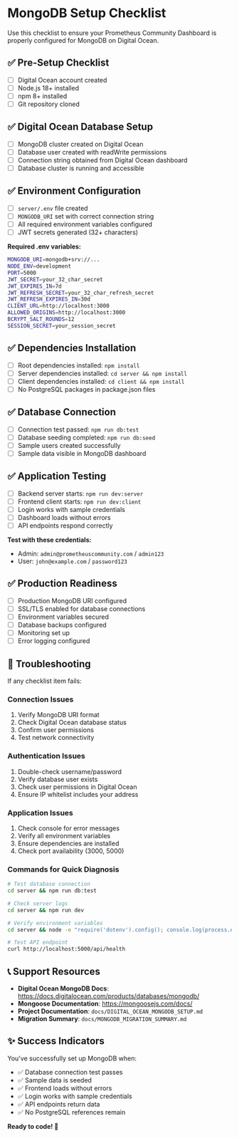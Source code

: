 # MongoDB Setup Checklist

Use this checklist to ensure your Prometheus Community Dashboard is properly configured for MongoDB on Digital Ocean.

## ✅ Pre-Setup Checklist

- [ ] Digital Ocean account created
- [ ] Node.js 18+ installed
- [ ] npm 8+ installed
- [ ] Git repository cloned

## ✅ Digital Ocean Database Setup

- [ ] MongoDB cluster created on Digital Ocean
- [ ] Database user created with readWrite permissions
- [ ] Connection string obtained from Digital Ocean dashboard
- [ ] Database cluster is running and accessible

## ✅ Environment Configuration

- [ ] `server/.env` file created
- [ ] `MONGODB_URI` set with correct connection string
- [ ] All required environment variables configured
- [ ] JWT secrets generated (32+ characters)

**Required .env variables:**
```bash
MONGODB_URI=mongodb+srv://...
NODE_ENV=development
PORT=5000
JWT_SECRET=your_32_char_secret
JWT_EXPIRES_IN=7d
JWT_REFRESH_SECRET=your_32_char_refresh_secret
JWT_REFRESH_EXPIRES_IN=30d
CLIENT_URL=http://localhost:3000
ALLOWED_ORIGINS=http://localhost:3000
BCRYPT_SALT_ROUNDS=12
SESSION_SECRET=your_session_secret
```

## ✅ Dependencies Installation

- [ ] Root dependencies installed: `npm install`
- [ ] Server dependencies installed: `cd server && npm install`
- [ ] Client dependencies installed: `cd client && npm install`
- [ ] No PostgreSQL packages in package.json files

## ✅ Database Connection

- [ ] Connection test passed: `npm run db:test`
- [ ] Database seeding completed: `npm run db:seed`
- [ ] Sample users created successfully
- [ ] Sample data visible in MongoDB dashboard

## ✅ Application Testing

- [ ] Backend server starts: `npm run dev:server`
- [ ] Frontend client starts: `npm run dev:client`
- [ ] Login works with sample credentials
- [ ] Dashboard loads without errors
- [ ] API endpoints respond correctly

**Test with these credentials:**
- Admin: `admin@prometheuscommunity.com` / `admin123`
- User: `john@example.com` / `password123`

## ✅ Production Readiness

- [ ] Production MongoDB URI configured
- [ ] SSL/TLS enabled for database connections
- [ ] Environment variables secured
- [ ] Database backups configured
- [ ] Monitoring set up
- [ ] Error logging configured

## 🚨 Troubleshooting

If any checklist item fails:

### Connection Issues
1. Verify MongoDB URI format
2. Check Digital Ocean database status
3. Confirm user permissions
4. Test network connectivity

### Authentication Issues
1. Double-check username/password
2. Verify database user exists
3. Check user permissions in Digital Ocean
4. Ensure IP whitelist includes your address

### Application Issues
1. Check console for error messages
2. Verify all environment variables
3. Ensure dependencies are installed
4. Check port availability (3000, 5000)

### Commands for Quick Diagnosis
```bash
# Test database connection
cd server && npm run db:test

# Check server logs
cd server && npm run dev

# Verify environment variables
cd server && node -e "require('dotenv').config(); console.log(process.env.MONGODB_URI ? 'MongoDB URI set' : 'MongoDB URI missing')"

# Test API endpoint
curl http://localhost:5000/api/health
```

## 📞 Support Resources

- **Digital Ocean MongoDB Docs**: https://docs.digitalocean.com/products/databases/mongodb/
- **Mongoose Documentation**: https://mongoosejs.com/docs/
- **Project Documentation**: `docs/DIGITAL_OCEAN_MONGODB_SETUP.md`
- **Migration Summary**: `docs/MONGODB_MIGRATION_SUMMARY.md`

## ✨ Success Indicators

You've successfully set up MongoDB when:

- ✅ Database connection test passes
- ✅ Sample data is seeded
- ✅ Frontend loads without errors  
- ✅ Login works with sample credentials
- ✅ API endpoints return data
- ✅ No PostgreSQL references remain

**Ready to code! 🚀**
